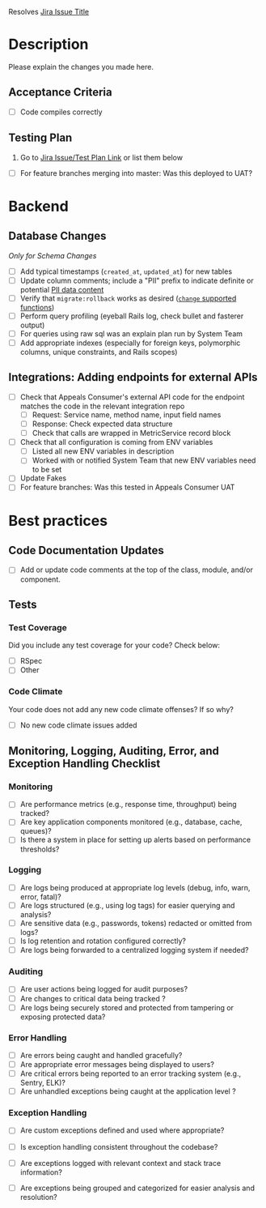 <!-- Change JIRA-12345 to reflect the URL of the Jira item this PR is associated with -->
Resolves [Jira Issue Title](https://jira.devops.va.gov/browse/JIRA-12345)

# Description
Please explain the changes you made here.

## Acceptance Criteria
- [ ] Code compiles correctly

## Testing Plan
<!-- Change JIRA-12345 to reflect the URL of the location of the test plan(s) for this PR -->
1. Go to [Jira Issue/Test Plan Link](https://jira.devops.va.gov/browse/JIRA-12345) or list them below

- [ ] For feature branches merging into master: Was this deployed to UAT?

# Backend
## Database Changes
*Only for Schema Changes*

* [ ] Add typical timestamps (`created_at`, `updated_at`) for new tables
* [ ] Update column comments; include a "PII" prefix to indicate definite or potential [PII data content](https://github.com/department-of-veterans-affairs/appeals-team/blob/master/caseflow-team/0-how-we-work/pii-handbook.md#what-is-pii)
* [ ] Verify that `migrate:rollback` works as desired ([`change` supported functions](https://edgeguides.rubyonrails.org/active_record_migrations.html#using-the-change-method))
* [ ] Perform query profiling (eyeball Rails log, check bullet and fasterer output)
* [ ] For queries using raw sql was an explain plan run by System Team
* [ ] Add appropriate indexes (especially for foreign keys, polymorphic columns, unique constraints, and Rails scopes)

## Integrations: Adding endpoints for external APIs
* [ ] Check that Appeals Consumer's external API code for the endpoint matches the code in the relevant integration repo
  * [ ] Request: Service name, method name, input field names
  * [ ] Response: Check expected data structure
  * [ ] Check that calls are wrapped in MetricService record block
* [ ] Check that all configuration is coming from ENV variables
  * [ ] Listed all new ENV variables in description
  * [ ] Worked with or notified System Team that new ENV variables need to be set
* [ ] Update Fakes
* [ ] For feature branches: Was this tested in Appeals Consumer UAT

# Best practices
## Code Documentation Updates
- [ ] Add or update code comments at the top of the class, module, and/or component.

## Tests
### Test Coverage
Did you include any test coverage for your code? Check below:
- [ ] RSpec
- [ ] Other

### Code Climate
Your code does not add any new code climate offenses? If so why?
- [ ] No new code climate issues added

## Monitoring, Logging, Auditing, Error, and Exception Handling Checklist

### Monitoring
- [ ] Are performance metrics (e.g., response time, throughput) being tracked?
- [ ] Are key application components monitored (e.g., database, cache, queues)?
- [ ] Is there a system in place for setting up alerts based on performance thresholds?

### Logging
- [ ] Are logs being produced at appropriate log levels (debug, info, warn, error, fatal)?
- [ ] Are logs structured (e.g., using log tags) for easier querying and analysis?
- [ ] Are sensitive data (e.g., passwords, tokens) redacted or omitted from logs?
- [ ] Is log retention and rotation configured correctly?
- [ ] Are logs being forwarded to a centralized logging system if needed?

### Auditing
- [ ] Are user actions being logged for audit purposes?
- [ ] Are changes to critical data being tracked ?
- [ ] Are logs being securely stored and protected from tampering or exposing protected data?

### Error Handling
- [ ] Are errors being caught and handled gracefully?
- [ ] Are appropriate error messages being displayed to users?
- [ ] Are critical errors being reported to an error tracking system (e.g., Sentry, ELK)?
- [ ] Are unhandled exceptions being caught at the application level ?

### Exception Handling
- [ ] Are custom exceptions defined and used where appropriate?
- [ ] Is exception handling consistent throughout the codebase?
- [ ] Are exceptions logged with relevant context and stack trace information?
- [ ] Are exceptions being grouped and categorized for easier analysis and resolution?

